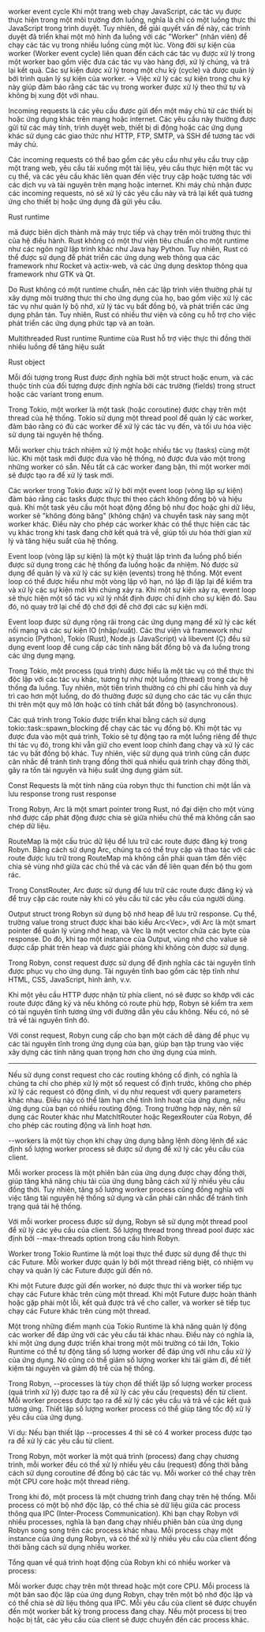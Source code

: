 worker event cycle 
Khi một trang web chạy JavaScript, các tác vụ được thực hiện trong một môi trường đơn luồng, nghĩa là chỉ có một luồng thực thi JavaScript trong trình duyệt. Tuy nhiên, để giải quyết vấn đề này, các trình duyệt đã triển khai một mô hình đa luồng với các "Worker" (nhân viên) để chạy các tác vụ trong nhiều luồng cùng một lúc.
Vòng đời sự kiện của worker (Worker event cycle) liên quan đến cách các tác vụ được xử lý trong một worker bao gồm việc đưa các tác vụ vào hàng đợi, xử lý chúng, và trả lại kết quả. Các sự kiện được xử lý trong một chu kỳ (cycle) và được quản lý bởi trình quản lý sự kiện của worker. 
-> Việc xử lý các sự kiện trong chu kỳ này giúp đảm bảo rằng các tác vụ trong worker được xử lý theo thứ tự và không bị xung đột với nhau.



Incoming requests
là các yêu cầu được gửi đến một máy chủ từ các thiết bị hoặc ứng dụng khác trên mạng hoặc internet. Các yêu cầu này thường được gửi từ các máy tính, trình duyệt web, thiết bị di động hoặc các ứng dụng khác sử dụng các giao thức như HTTP, FTP, SMTP, và SSH để tương tác với máy chủ.

Các incoming requests có thể bao gồm các yêu cầu như yêu cầu truy cập một trang web, yêu cầu tải xuống một tài liệu, yêu cầu thực hiện một tác vụ cụ thể, và các yêu cầu khác liên quan đến việc truy cập hoặc tương tác với các dịch vụ và tài nguyên trên mạng hoặc internet. Khi máy chủ nhận được các incoming requests, nó sẽ xử lý các yêu cầu này và trả lại kết quả tương ứng cho thiết bị hoặc ứng dụng đã gửi yêu cầu.


Rust runtime 

mã được biên dịch thành mã máy trực tiếp và chạy trên môi trường thực thi của hệ điều hành. 
Rust không có một thư viện tiêu chuẩn cho một runtime như các ngôn ngữ lập trình khác như Java hay Python. Tuy nhiên, Rust có thể được sử dụng để phát triển các ứng dụng web thông qua các framework như Rocket và actix-web, và các ứng dụng desktop thông qua framework như GTK và Qt.

Do Rust không có một runtime chuẩn, nên các lập trình viên thường phải tự xây dựng môi trường thực thi cho ứng dụng của họ, bao gồm việc xử lý các tác vụ như quản lý bộ nhớ, xử lý tác vụ bất đồng bộ, và phát triển các ứng dụng phân tán. Tuy nhiên, Rust có nhiều thư viện và công cụ hỗ trợ cho việc phát triển các ứng dụng phức tạp và an toàn.

Multithreaded Rust runtime
Runtime của Rust hỗ trợ việc thực thi đồng thời nhiều luồng để tăng hiệu suất


Rust object

Mỗi đối tượng trong Rust được định nghĩa bởi một struct hoặc enum, và các thuộc tính của đối tượng được định nghĩa bởi các trường (fields) trong struct hoặc các variant trong enum.



Trong Tokio, một worker là một task (hoặc coroutine) được chạy trên một thread của hệ thống. Tokio sử dụng một thread pool để quản lý các worker, đảm bảo rằng có đủ các worker để xử lý các tác vụ đến, và tối ưu hóa việc sử dụng tài nguyên hệ thống.

Mỗi worker chịu trách nhiệm xử lý một hoặc nhiều tác vụ (tasks) cùng một lúc. Khi một task mới được đưa vào hệ thống, nó được đưa vào một trong những worker có sẵn. Nếu tất cả các worker đang bận, thì một worker mới sẽ được tạo ra để xử lý task mới.

Các worker trong Tokio được xử lý bởi một event loop (vòng lặp sự kiện) đảm bảo rằng các tasks được thực thi theo cách không đồng bộ và hiệu quả. Khi một task yêu cầu một hoạt động đồng bộ như đọc hoặc ghi dữ liệu, worker sẽ "không đóng băng" (không chặn) và chuyển task này sang một worker khác. Điều này cho phép các worker khác có thể thực hiện các tác vụ khác trong khi task đang chờ kết quả trả về, giúp tối ưu hóa thời gian xử lý và tăng hiệu suất của hệ thống.


Event loop (vòng lặp sự kiện) là một kỹ thuật lập trình đa luồng phổ biến được sử dụng trong các hệ thống đa luồng hoặc đa nhiệm. Nó được sử dụng để quản lý và xử lý các sự kiện (events) trong hệ thống. Một event loop có thể được hiểu như một vòng lặp vô hạn, nó lặp đi lặp lại để kiểm tra và xử lý các sự kiện mới khi chúng xảy ra. Khi một sự kiện xảy ra, event loop sẽ thực hiện một số tác vụ xử lý nhất định được chỉ định cho sự kiện đó. Sau đó, nó quay trở lại chế độ chờ đợi để chờ đợi các sự kiện mới.

Event loop được sử dụng rộng rãi trong các ứng dụng mạng để xử lý các kết nối mạng và các sự kiện IO (nhập/xuất). Các thư viện và framework như asyncio (Python), Tokio (Rust), Node.js (JavaScript) và libevent (C) đều sử dụng event loop để cung cấp các tính năng bất đồng bộ và đa luồng trong các ứng dụng mạng.


Trong Tokio, một process (quá trình) được hiểu là một tác vụ có thể thực thi độc lập với các tác vụ khác, tương tự như một luồng (thread) trong các hệ thống đa luồng. Tuy nhiên, một tiến trình thường có chi phí cấu hình và duy trì cao hơn một luồng, do đó thường được sử dụng cho các tác vụ cần thực thi trên một quy mô lớn hoặc có tính chất bất đồng bộ (asynchronous).

Các quá trình trong Tokio được triển khai bằng cách sử dụng tokio::task::spawn_blocking để chạy các tác vụ đồng bộ. Khi một tác vụ được đưa vào một quá trình, Tokio sẽ tự động tạo ra một luồng riêng để thực thi tác vụ đó, trong khi vẫn giữ cho event loop chính đang chạy và xử lý các tác vụ bất đồng bộ khác. Tuy nhiên, việc sử dụng quá trình cũng cần được cân nhắc để tránh tình trạng đồng thời quá nhiều quá trình chạy đồng thời, gây ra tốn tài nguyên và hiệu suất ứng dụng giảm sút.




Const Requests
là một tính năng của robyn
thực thi function chỉ một lần và lưu response trong rust response 


Trong Robyn, Arc<RouteMap> là một smart pointer trong Rust, nó đại diện cho một vùng nhớ được cấp phát động được chia sẻ giữa nhiều chủ thể mà không cần sao chép dữ liệu.

RouteMap là một cấu trúc dữ liệu để lưu trữ các route được đăng ký trong Robyn. Bằng cách sử dụng Arc<RouteMap>, chúng ta có thể truy cập và thao tác với các route được lưu trữ trong RouteMap mà không cần phải quan tâm đến việc chia sẻ vùng nhớ giữa các chủ thể và các vấn đề liên quan đến bộ thu gom rác.

Trong ConstRouter, Arc<RouteMap> được sử dụng để lưu trữ các route được đăng ký và để truy cập các route này khi có yêu cầu từ các yêu cầu của người dùng.


Output struct trong Robyn sử dụng bộ nhớ heap để lưu trữ response. Cụ thể, trường value trong struct được khai báo kiểu Arc<Vec<u8>>, với Arc là một smart pointer để quản lý vùng nhớ heap, và Vec<u8> là một vector chứa các byte của response. Do đó, khi tạo một instance của Output, vùng nhớ cho value sẽ được cấp phát trên heap và được giải phóng khi không còn được sử dụng.


Trong Robyn, const request được sử dụng để định nghĩa các tài nguyên tĩnh được phục vụ cho ứng dụng. Tài nguyên tĩnh bao gồm các tệp tĩnh như HTML, CSS, JavaScript, hình ảnh, v.v.

Khi một yêu cầu HTTP được nhận từ phía client, nó sẽ được so khớp với các route được đăng ký và nếu không có route phù hợp, Robyn sẽ kiểm tra xem có tài nguyên tĩnh tương ứng với đường dẫn yêu cầu không. Nếu có, nó sẽ trả về tài nguyên tĩnh đó.

Với const request, Robyn cung cấp cho bạn một cách dễ dàng để phục vụ các tài nguyên tĩnh trong ứng dụng của bạn, giúp bạn tập trung vào việc xây dựng các tính năng quan trọng hơn cho ứng dụng của mình.


************
Nếu sử dụng const request cho các routing không cố định, có nghĩa là chúng ta chỉ cho phép xử lý một số request cố định trước, không cho phép xử lý các request có động dinh, ví dụ như request với query parameters khác nhau. Điều này có thể làm hạn chế tính linh hoạt của ứng dụng, nếu ứng dụng của bạn có nhiều routing động. Trong trường hợp này, nên sử dụng các Router khác như MatchItRouter hoặc RegexRouter của Robyn, để cho phép các routing động và linh hoạt hơn.



--workers là một tùy chọn khi chạy ứng dụng bằng lệnh dòng lệnh để xác định số lượng worker process sẽ được sử dụng để xử lý các yêu cầu của client.

Mỗi worker process là một phiên bản của ứng dụng được chạy đồng thời, giúp tăng khả năng chịu tải của ứng dụng bằng cách xử lý nhiều yêu cầu đồng thời. Tuy nhiên, tăng số lượng worker process cũng đồng nghĩa với việc tăng tài nguyên hệ thống sử dụng và cần phải cân nhắc để tránh tình trạng quá tải hệ thống.

Với mỗi worker process được sử dụng, Robyn sẽ sử dụng một thread pool để xử lý các yêu cầu của client. Số lượng thread trong thread pool được xác định bởi --max-threads option trong cấu hình Robyn.

Worker trong Tokio Runtime là một loại thực thể được sử dụng để thực thi các Future. Mỗi worker được quản lý bởi một thread riêng biệt, có nhiệm vụ chạy và quản lý các Future được gửi đến nó.

Khi một Future được gửi đến worker, nó được thực thi và worker tiếp tục chạy các Future khác trên cùng một thread. Khi một Future được hoàn thành hoặc gặp phải một lỗi, kết quả được trả về cho caller, và worker sẽ tiếp tục chạy các Future khác trên cùng một thread.

Một trong những điểm mạnh của Tokio Runtime là khả năng quản lý động các worker để đáp ứng với các yêu cầu tải khác nhau. Điều này có nghĩa là, khi một ứng dụng được triển khai trong một môi trường có tải lớn, Tokio Runtime có thể tự động tăng số lượng worker để đáp ứng với nhu cầu xử lý của ứng dụng. Nó cũng có thể giảm số lượng worker khi tải giảm đi, để tiết kiệm tài nguyên và giảm độ trễ của hệ thống.



Trong Robyn, --processes là tùy chọn để thiết lập số lượng worker process (quá trình xử lý) được tạo ra để xử lý các yêu cầu (requests) đến từ client. Mỗi worker process được tạo ra để xử lý các yêu cầu và trả về các kết quả tương ứng. Thiết lập số lượng worker process có thể giúp tăng tốc độ xử lý yêu cầu của ứng dụng.

Ví dụ: Nếu bạn thiết lập --processes 4 thì sẽ có 4 worker process được tạo ra để xử lý các yêu cầu từ client.


Trong Robyn, một worker là một quá trình (process) đang chạy chương trình, mỗi worker đều có thể xử lý nhiều yêu cầu (request) đồng thời bằng cách sử dụng coroutine để đồng bộ các tác vụ. Mỗi worker có thể chạy trên một CPU core hoặc một thread riêng.

Trong khi đó, một process là một chương trình đang chạy trên hệ thống. Mỗi process có một bộ nhớ độc lập, có thể chia sẻ dữ liệu giữa các process thông qua IPC (Inter-Process Communication). Khi bạn chạy Robyn với nhiều processes, nghĩa là bạn đang chạy nhiều phiên bản của ứng dụng Robyn song song trên các process khác nhau. Mỗi process chạy một instance của ứng dụng Robyn, và có thể xử lý nhiều yêu cầu của client đồng thời bằng cách sử dụng nhiều worker.

Tổng quan về quá trình hoạt động của Robyn khi có nhiều worker và process:

Mỗi worker được chạy trên một thread hoặc một core CPU.
Mỗi process là một bản sao độc lập của ứng dụng Robyn, chạy trên một bộ nhớ độc lập và có thể chia sẻ dữ liệu thông qua IPC.
Mỗi yêu cầu của client sẽ được chuyển đến một worker bất kỳ trong process đang chạy.
Nếu một process bị treo hoặc bị tắt, các yêu cầu của client sẽ được chuyển đến các process khác.